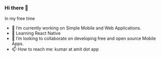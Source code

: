 ### Hi there 👋

In my free time

- 🔭 I’m currently working on Simple Mobile and Web Applications.
- 🌱 Learning React Native
- 👯 I’m looking to collaborate on developing free and open source Mobile Apps.
- 📫 How to reach me: kumar at amit dot app
<!--
**amitrke/amitrke** is a ✨ _special_ ✨ repository because its `README.md` (this file) appears on your GitHub profile.

Here are some ideas to get you started:

- 🔭 I’m currently working on ...
- 🌱 I’m currently learning ...
- 👯 I’m looking to collaborate on ...
- 🤔 I’m looking for help with ...
- 💬 Ask me about ...
- 📫 How to reach me: ...
- 😄 Pronouns: ...
- ⚡ Fun fact: ...
-->
